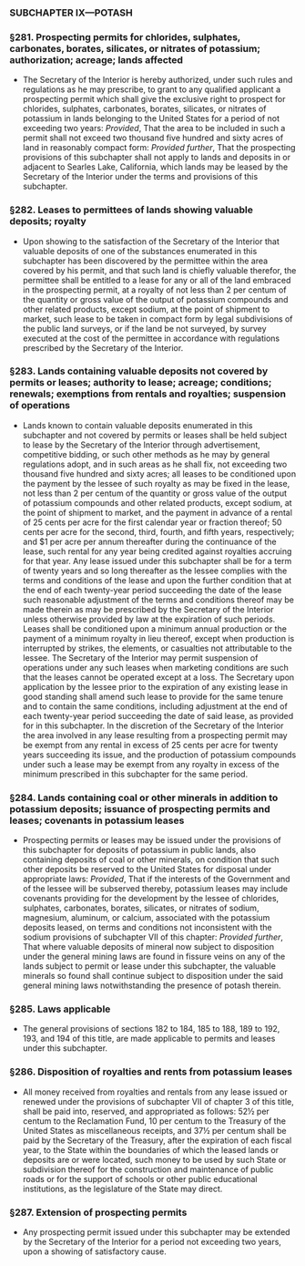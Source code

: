 ### SUBCHAPTER IX—POTASH

### §281. Prospecting permits for chlorides, sulphates, carbonates, borates, silicates, or nitrates of potassium; authorization; acreage; lands affected
* The Secretary of the Interior is hereby authorized, under such rules and regulations as he may prescribe, to grant to any qualified applicant a prospecting permit which shall give the exclusive right to prospect for chlorides, sulphates, carbonates, borates, silicates, or nitrates of potassium in lands belonging to the United States for a period of not exceeding two years: _Provided_, That the area to be included in such a permit shall not exceed two thousand five hundred and sixty acres of land in reasonably compact form: _Provided further_, That the prospecting provisions of this subchapter shall not apply to lands and deposits in or adjacent to Searles Lake, California, which lands may be leased by the Secretary of the Interior under the terms and provisions of this subchapter.

### §282. Leases to permittees of lands showing valuable deposits; royalty
* Upon showing to the satisfaction of the Secretary of the Interior that valuable deposits of one of the substances enumerated in this subchapter has been discovered by the permittee within the area covered by his permit, and that such land is chiefly valuable therefor, the permittee shall be entitled to a lease for any or all of the land embraced in the prospecting permit, at a royalty of not less than 2 per centum of the quantity or gross value of the output of potassium compounds and other related products, except sodium, at the point of shipment to market, such lease to be taken in compact form by legal subdivisions of the public land surveys, or if the land be not surveyed, by survey executed at the cost of the permittee in accordance with regulations prescribed by the Secretary of the Interior.

### §283. Lands containing valuable deposits not covered by permits or leases; authority to lease; acreage; conditions; renewals; exemptions from rentals and royalties; suspension of operations
* Lands known to contain valuable deposits enumerated in this subchapter and not covered by permits or leases shall be held subject to lease by the Secretary of the Interior through advertisement, competitive bidding, or such other methods as he may by general regulations adopt, and in such areas as he shall fix, not exceeding two thousand five hundred and sixty acres; all leases to be conditioned upon the payment by the lessee of such royalty as may be fixed in the lease, not less than 2 per centum of the quantity or gross value of the output of potassium compounds and other related products, except sodium, at the point of shipment to market, and the payment in advance of a rental of 25 cents per acre for the first calendar year or fraction thereof; 50 cents per acre for the second, third, fourth, and fifth years, respectively; and $1 per acre per annum thereafter during the continuance of the lease, such rental for any year being credited against royalties accruing for that year. Any lease issued under this subchapter shall be for a term of twenty years and so long thereafter as the lessee complies with the terms and conditions of the lease and upon the further condition that at the end of each twenty-year period succeeding the date of the lease such reasonable adjustment of the terms and conditions thereof may be made therein as may be prescribed by the Secretary of the Interior unless otherwise provided by law at the expiration of such periods. Leases shall be conditioned upon a minimum annual production or the payment of a minimum royalty in lieu thereof, except when production is interrupted by strikes, the elements, or casualties not attributable to the lessee. The Secretary of the Interior may permit suspension of operations under any such leases when marketing conditions are such that the leases cannot be operated except at a loss. The Secretary upon application by the lessee prior to the expiration of any existing lease in good standing shall amend such lease to provide for the same tenure and to contain the same conditions, including adjustment at the end of each twenty-year period succeeding the date of said lease, as provided for in this subchapter. In the discretion of the Secretary of the Interior the area involved in any lease resulting from a prospecting permit may be exempt from any rental in excess of 25 cents per acre for twenty years succeeding its issue, and the production of potassium compounds under such a lease may be exempt from any royalty in excess of the minimum prescribed in this subchapter for the same period.

### §284. Lands containing coal or other minerals in addition to potassium deposits; issuance of prospecting permits and leases; covenants in potassium leases
* Prospecting permits or leases may be issued under the provisions of this subchapter for deposits of potassium in public lands, also containing deposits of coal or other minerals, on condition that such other deposits be reserved to the United States for disposal under appropriate laws: _Provided_, That if the interests of the Government and of the lessee will be subserved thereby, potassium leases may include covenants providing for the development by the lessee of chlorides, sulphates, carbonates, borates, silicates, or nitrates of sodium, magnesium, aluminum, or calcium, associated with the potassium deposits leased, on terms and conditions not inconsistent with the sodium provisions of subchapter VII of this chapter: _Provided further_, That where valuable deposits of mineral now subject to disposition under the general mining laws are found in fissure veins on any of the lands subject to permit or lease under this subchapter, the valuable minerals so found shall continue subject to disposition under the said general mining laws notwithstanding the presence of potash therein.

### §285. Laws applicable
* The general provisions of sections 182 to 184, 185 to 188, 189 to 192, 193, and 194 of this title, are made applicable to permits and leases under this subchapter.

### §286. Disposition of royalties and rents from potassium leases
* All money received from royalties and rentals from any lease issued or renewed under the provisions of subchapter VII of chapter 3 of this title, shall be paid into, reserved, and appropriated as follows: 52½ per centum to the Reclamation Fund, 10 per centum to the Treasury of the United States as miscellaneous receipts, and 37½ per centum shall be paid by the Secretary of the Treasury, after the expiration of each fiscal year, to the State within the boundaries of which the leased lands or deposits are or were located, such money to be used by such State or subdivision thereof for the construction and maintenance of public roads or for the support of schools or other public educational institutions, as the legislature of the State may direct.

### §287. Extension of prospecting permits
* Any prospecting permit issued under this subchapter may be extended by the Secretary of the Interior for a period not exceeding two years, upon a showing of satisfactory cause.